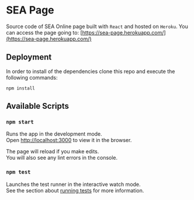 # SEA Page
Source code of SEA Online page built with `React` and hosted on `Heroku`. You can access the page going to: [https://sea-page.herokuapp.com/](https://sea-page.herokuapp.com/)

## Deployment
In order to install of the dependencies clone this repo and execute the following commands:
```
npm install
```

## Available Scripts

### `npm start`
Runs the app in the development mode.\
Open [http://localhost:3000](http://localhost:3000) to view it in the browser.

The page will reload if you make edits.\
You will also see any lint errors in the console.

### `npm test`

Launches the test runner in the interactive watch mode.\
See the section about [running tests](https://facebook.github.io/create-react-app/docs/running-tests) for more information.